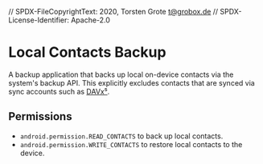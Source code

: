 // SPDX-FileCopyrightText: 2020, Torsten Grote <t@grobox.de>
// SPDX-License-Identifier: Apache-2.0


# Local Contacts Backup

A backup application that backs up local on-device contacts via the system's backup API.
This explicitly excludes contacts that are synced via sync accounts
such as [DAVx⁵](https://www.davx5.com/).

## Permissions

* `android.permission.READ_CONTACTS` to back up local contacts.
* `android.permission.WRITE_CONTACTS` to restore local contacts to the device.
